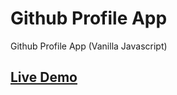 # Github Profile App
Github Profile App (Vanilla Javascript)

## [Live Demo ](https://github-profile-search-vanillajs.netlify.app/)

